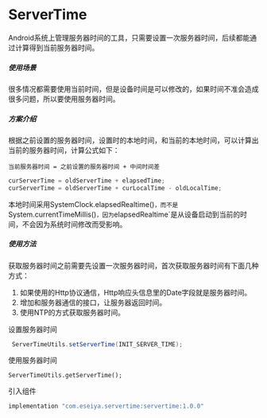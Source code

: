 # ServerTime

Android系统上管理服务器时间的工具，只需要设置一次服务器时间，后续都能通过计算得到当前服务器时间。

##### 使用场景

很多情况都需要使用当前时间，但是设备时间是可以修改的，如果时间不准会造成很多问题，所以要使用服务器时间。

##### 方案介绍

根据之前设置的服务器时间，设置时的本地时间，和当前的本地时间，可以计算出当前的服务器时间，计算公式如下：

```
当前服务器时间 = 之前设置的服务器时间 + 中间时间差
```

```java
curServerTime = oldServerTime + elapsedTime;
curServerTime = oldServerTime + curLocalTime - oldLocalTime;
```

本地时间采用SystemClock.elapsedRealtime()`，而不是`System.currentTimeMillis()`，因为`elapsedRealtime`是从设备启动到当前的时间，不会因为系统时间修改而受影响。

##### 使用方法

获取服务器时间之前需要先设置一次服务器时间，首次获取服务器时间有下面几种方式：

1. 如果使用的Http协议通信，Http响应头信息里的Date字段就是服务器时间。
2. 增加和服务器通信的接口，让服务器返回时间。
3. 使用NTP的方式获取服务器时间。

设置服务器时间

```java
 ServerTimeUtils.setServerTime(INIT_SERVER_TIME);
```

使用服务器时间

```
ServerTimeUtils.getServerTime();
```

引入组件

```groovy
implementation "com.eseiya.servertime:servertime:1.0.0"
```

